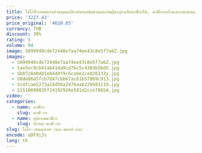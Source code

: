 ```yaml
---
title: โลโก้ที่กําหนดเองส่วนบุคคลป้องกันรอยขีดข่วนและกันฝุ่นกล่องเก็บนาฬิกาไม้, นาฬิกากลไกและกล่องแสดงเครื่องประดับ
price: '3227.43'
price_original: '4610.65'
currency: THB
discount: 30%
rating: 5
volume: 94
image: S099949cde72448e7aa74ee43c8e5f7a6Z.jpg
images:
  - S099949cde72448e7aa74ee43c8e5f7a6Z.jpg
  - Sae5ec9cb41ab41da9cd7bc5c4303b5bdV.jpg
  - Sb072840dd1e8449f9c6ca9e2ce020133y.jpg
  - S0de86a5fcb7d47cbb67ac61b57809c913.jpg
  - Sc4fcae5273a24d56a2476eab229481119.jpg
  - S1510690035f24192926e501d2cce7065A.jpg
video: ''
categories:
  - name: นาฬิกา
    slug: นาฬ-กา
  - name: อุปกรณ์นาฬิกา
    slug: ปกรณ-นาฬ-กา
slug: โลโก-าหนดเองส-วนบ-คคลป-องก
encode: oDF9iJs
lang: th
---
```

  